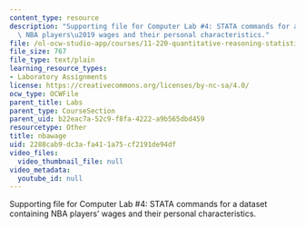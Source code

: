 ```yaml
---
content_type: resource
description: "Supporting file for Computer Lab #4: STATA commands for a dataset containing\
  \ NBA players\u2019 wages and their personal characteristics."
file: /ol-ocw-studio-app/courses/11-220-quantitative-reasoning-statistical-methods-for-planners-i-spring-2009/2288cab9dc3afa411a75cf2191de94df_nbawage.do
file_size: 767
file_type: text/plain
learning_resource_types:
- Laboratory Assignments
license: https://creativecommons.org/licenses/by-nc-sa/4.0/
ocw_type: OCWFile
parent_title: Labs
parent_type: CourseSection
parent_uid: b22eac7a-52c9-f8fa-4222-a9b565dbd459
resourcetype: Other
title: nbawage
uid: 2288cab9-dc3a-fa41-1a75-cf2191de94df
video_files:
  video_thumbnail_file: null
video_metadata:
  youtube_id: null
---
```

Supporting file for Computer Lab #4: STATA commands for a dataset containing NBA players’ wages and their personal characteristics.